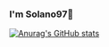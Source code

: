 ### I'm Solano97👋

[![Anurag's GitHub stats](https://github-readme-stats.vercel.app/api?username=Solanito97)](https://github.com/Solanito97/github-readme-stats)
